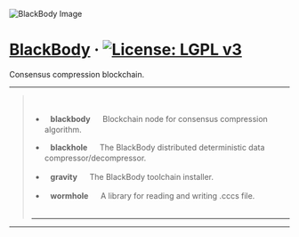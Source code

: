 ![BlackBody Image](https://i.ibb.co/6YcGPk1/blackbody640.png)

# [BlackBody]() &middot; [![License: LGPL v3](https://img.shields.io/badge/License-LGPL%20v3-blue.svg)](https://github.com/blackbody-foundation/blackbody/blob/main/LICENSE)


Consensus compression blockchain.

---

> ㅤ
>
> - **⠀blackbody⠀** &nbsp; Blockchain node for consensus compression algorithm.  ㅤ
>  
> - **⠀blackhole⠀** &nbsp; The BlackBody distributed deterministic data compressor/decompressor.  ㅤ
>
> - **⠀gravity⠀** &nbsp; The BlackBody toolchain installer.  ㅤ
>
> - **⠀wormhole⠀** &nbsp; A library for reading and writing .cccs file.    ㅤ
>   ㅤ
>   ㅤ
> ⠀⠀⠀⠀⠀⠀⠀⠀
> - --


---
